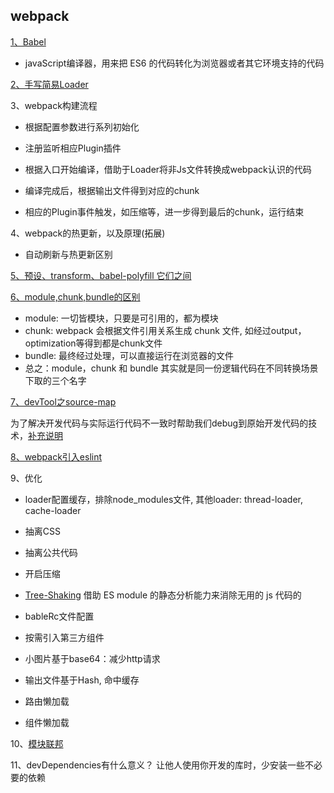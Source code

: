 ## webpack

[1、Babel](https://my.oschina.net/vivotech/blog/4407304)

* javaScript编译器，用来把 ES6 的代码转化为浏览器或者其它环境支持的代码

[2、手写简易Loader](https://zhuanlan.zhihu.com/p/104205895)

3、webpack构建流程

* 根据配置参数进行系列初始化

* 注册监听相应Plugin插件

* 根据入口开始编译，借助于Loader将非Js文件转换成webpack认识的代码

* 编译完成后，根据输出文件得到对应的chunk

* 相应的Plugin事件触发，如压缩等，进一步得到最后的chunk，运行结束

4、webpack的热更新，以及原理(拓展)

* 自动刷新与热更新区别

[5、预设、transform、babel-polyfill 它们之间](https://www.jiangruitao.com/babel/babel-polyfill/)

[6、module,chunk,bundle的区别](https://www.cnblogs.com/skychx/p/webpack-module-chunk-bundle.html)
* module: 一切皆模块，只要是可引用的，都为模块
* chunk: webpack 会根据文件引用关系生成 chunk 文件, 如经过output，optimization等得到都是chunk文件
* bundle: 最终经过处理，可以直接运行在浏览器的文件
* 总之：module，chunk 和 bundle 其实就是同一份逻辑代码在不同转换场景下取的三个名字

[7、devTool之source-map](https://zhuanlan.zhihu.com/p/135228801)

为了解决开发代码与实际运行代码不一致时帮助我们debug到原始开发代码的技术，[补充说明](https://segmentfault.com/a/1190000008315937)

[8、webpack引入eslint](https://segmentfault.com/a/1190000012936029)

9、优化

* loader配置缓存，排除node_modules文件, 其他loader: thread-loader, cache-loader

* 抽离CSS

* 抽离公共代码

* 开启压缩

* [Tree-Shaking](https://zhuanlan.zhihu.com/p/260724544)
  借助 ES module 的静态分析能力来消除无用的 js 代码的

* bableRc文件配置

* 按需引入第三方组件

* 小图片基于base64：减少http请求

* 输出文件基于Hash, 命中缓存

* 路由懒加载

* 组件懒加载

10、[模块联邦](https://jishuin.proginn.com/p/763bfbd640a6)

11、devDependencies有什么意义？
让他人使用你开发的库时，少安装一些不必要的依赖




